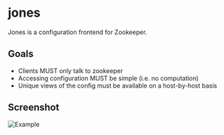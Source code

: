 jones
=====

Jones is a configuration frontend for Zookeeper.

Goals
-----

   * Clients MUST only talk to zookeeper
   * Accessing configuration MUST be simple (i.e. no computation)
   * Unique views of the config must be available on a host-by-host basis

Screenshot
----------
![Example](http://code.disqus.com/jones/docs/img/testservice.png)